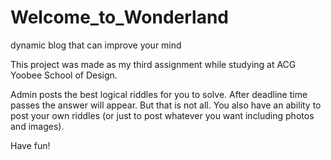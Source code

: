 # Welcome_to_Wonderland
dynamic blog that can improve your mind

This project was made as my third assignment while studying at ACG Yoobee School of Design.

Admin posts the best logical riddles for you to solve. After deadline time passes the answer will appear.
But that is not all. You also have an ability to post your own riddles (or just to post whatever you want including photos and images).

Have fun!
